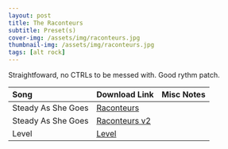```yaml
---
layout: post
title: The Raconteurs
subtitle: Preset(s)
cover-img: /assets/img/raconteurs.jpg
thumbnail-img: /assets/img/raconteurs.jpg
tags: [alt rock]
---
```


Straightfoward, no CTRLs to be messed with. Good rythm patch.

| Song | Download Link | Misc Notes |
| :------ |:--- |:--- |
| Steady As She Goes | <a href="https://github.com/JonathanHagen/jonathanhagen.github.io/blob/1f045508bbfcad156417ec46551fc36c13345474/presets/Raconteurs.prst?raw=true" target="_blank" class="button">Raconteurs</a> |  |
| Steady As She Goes | <a href="https://github.com/JonathanHagen/jonathanhagen.github.io/blob/1f045508bbfcad156417ec46551fc36c13345474/presets/Raconteurs%20v2.prst?raw=true" target="_blank" class="button">Raconteurs v2</a> |  |
| Level | <a href="https://github.com/JonathanHagen/jonathanhagen.github.io/blob/1f045508bbfcad156417ec46551fc36c13345474/presets/Level%20Raconteurs.prst?raw=true" target="_blank" class="button">Level</a> |  |
